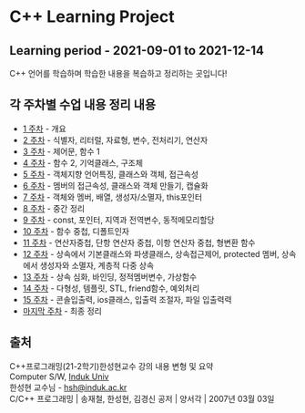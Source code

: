 
# C++ Learning Project

## Learning period - 2021-09-01 to 2021-12-14

C++ 언어를 학습하며 학습한 내용을 복습하고 정리하는 곳입니다!

## 각 주차별 수업 내용 정리 내용

- [1 주차][1] - 개요  
- [2 주차][2] - 식별자, 리터럴, 자료형, 변수, 전처리기, 연산자  
- [3 주차][3] - 제어문, 함수 1  
- [4 주차][4] - 함수 2, 기억클래스, 구조체  
- [5 주차][5] - 객체지향 언어특징, 클래스와 객체, 접근속성  
- [6 주차][6] - 멤버의 접근속성, 클래스와 객체 만들기, 캡슐화  
- [7 주차][7] - 객체와 멤버, 배열, 생성자/소멸자, this포인터  
- [8 주차][8] - 중간 정리  
- [9 주차][9] - const, 포인터, 지역과 전역변수, 동적메모리할당  
- [10 주차][10] - 함수 중첩, 디폴트인자
- [11 주차][11] - 연산자중첩, 단항 연산자 중첩, 이항 연산자 중첩, 형변환 함수
- [12 주차][12] - 상속에서 기본클래스와 파생클래스, 상속접근제어, protected 멤버, 상속에서 생성자와 소멸자, 계층적 다중 상속
- [13 주차][13] - 상속 심화, 바인딩, 정적멤버변수, 가상함수
- [14 주차][14] - 다형성, 템플릿, STL, friend함수, 예외처리
- [15 주차][15] - 콘솔입출력, ios클래스, 입출력 조절자, 파일 입출력력
- [마지막 주차][16] - 최종 정리

## 출처

C++프로그래밍(21-2학기)한성현교수 강의 내용 변형 및 요약  
Computer S/W, [Induk Univ][googlelink]  
한성현 교수님 -  hsh@induk.ac.kr  
C/C++ 프로그래밍 | 송재철, 한성현, 김경신 공저 | 양서각 | 2007년 03월 03일

[id]: URL "Optional Title here"
[googlelink]: https://www.induk.ac.kr "Go google"

[1]: https://github.com/gsmin02/Cpp_Project/blob/main/Weekly_Project/1%20Week/1%20Week.md
[2]: https://github.com/gsmin02/Cpp_Project/blob/main/Weekly_Project/2%20Week/2%20Week.md
[3]: https://github.com/gsmin02/Cpp_Project/blob/main/Weekly_Project/3%20Week/3%20Week.md
[4]: https://github.com/gsmin02/Cpp_Project/blob/main/Weekly_Project/4%20Week/4%20Week.md
[5]: https://github.com/gsmin02/Cpp_Project/blob/main/Weekly_Project/5%20Week/5%20Week.md
[6]: https://github.com/gsmin02/Cpp_Project/blob/main/Weekly_Project/6%20Week/6%20Week.md
[7]: https://github.com/gsmin02/Cpp_Project/blob/main/Weekly_Project/7%20Week/7%20Week.md
[8]: https://github.com/gsmin02/Cpp_Project/blob/main/Weekly_Project/8%20Week/8%20Week.md
[9]: https://github.com/gsmin02/Cpp_Project/blob/main/Weekly_Project/9%20Week/9%20Week.md
[10]: https://github.com/gsmin02/Cpp_Project/blob/main/Weekly_Project/10%20Week/10%20Week.md
[11]: https://github.com/gsmin02/Cpp_Project/blob/main/Weekly_Project/11%20Week/11%20Week.md
[12]: https://github.com/gsmin02/Cpp_Project/blob/main/Weekly_Project/12%20Week/12%20Week.md
[13]: https://github.com/gsmin02/Cpp_Project/blob/main/Weekly_Project/13%20Week/13%20Week.md
[14]: https://github.com/gsmin02/Cpp_Project/blob/main/Weekly_Project/14%20Week/14%20Week.md
[15]: https://github.com/gsmin02/Cpp_Project/blob/main/Weekly_Project/15%20Week/15%20Week.md
[16]: https://github.com/gsmin02/Cpp_Project/blob/main/Weekly_Project/Last%20Week/End%20Week.md